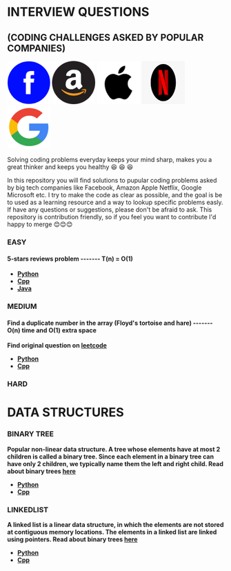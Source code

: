 # INTERVIEW QUESTIONS
## (CODING CHALLENGES ASKED BY POPULAR COMPANIES)

 <div id="banner">
    <div class="inline-block"> 
        <img src = "https://github.com/yonahgraphics/Data-Structures-and-Algorithms/blob/master/facebook.png" width="100" height="100">
        <img src = "https://github.com/yonahgraphics/Data-Structures-and-Algorithms/blob/master/amazon.png" width="100" height="100">
        <img src = "https://github.com/yonahgraphics/Data-Structures-and-Algorithms/blob/master/Apple.jpg" width="100" height="100">
        <img src = "https://github.com/yonahgraphics/Data-Structures-and-Algorithms/blob/master/Netflix.png" width="100" height="100">
        <img src = "https://github.com/yonahgraphics/Data-Structures-and-Algorithms/blob/master/google.png" width="100" height="100">
    </div>
</div>
 
 <p>

Solving coding problems everyday keeps your mind sharp, makes you a great thinker and keeps you healthy :satisfied: :satisfied: :satisfied: <p>
In this repository you will find solutions to pupular coding problems asked by big tech companies like Facebook, Amazon Apple Netflix, Google Microsoft etc. I try to make the code as clear as possible, and the goal is be to used as a learning resource and a way to lookup specific problems easly. 
If have any questions or suggestions, please don't be afraid to ask. This repository is contribution friendly, so if you feel you want to contribute I'd happy to merge :blush::blush::blush:



### EASY
 #### 5-stars reviews problem  -------<b> T(n) = O(1)<b>
 
- [Python](https://github.com/yonahgraphics/Data-Structures-and-Algorithms/blob/master/PYTHON/EASY/5-stars%20reviews%20problem.py)
- [Cpp](https://github.com/yonahgraphics/Data-Structures-and-Algorithms/blob/master/CPP/EASY/5-stars%20reviews%20problem.cpp)
- [Java](https://github.com/yonahgraphics/Data-Structures-and-Algorithms/blob/master/JAVA/EASY/src/FiveStarsReviewsProblem.java)
 
 
### MEDIUM
 #### Find a duplicate number in the array (Floyd's tortoise and hare) -------<b> O(n) time and O(1) extra space<b>
 Find original question on <a href = "https://leetcode.com/problems/find-the-duplicate-number/"> leetcode</a>
- [Python](https://github.com/yonahgraphics/Data-Structures-and-Algorithms/blob/master/PYTHON/MEDIUM/find_duplicate_number.py)
- [Cpp](https://github.com/yonahgraphics/Data-Structures-and-Algorithms/blob/master/CPP/MEDIUM/findDuplicateNumber.cpp)
### HARD

 
# DATA STRUCTURES
 ### BINARY TREE
 Popular non-linear data structure. A tree whose elements have at most 2 children is called a binary tree. Since each element in a binary tree can have only 2 children, we typically name them the left and right child.
 Read about binary trees <a href = "https://www.geeksforgeeks.org/binary-tree-data-structure/"> here</a>
- [Python](https://github.com/yonahgraphics/Data-Structures-and-Algorithms/blob/master/PYTHON/MEDIUM/find_duplicate_number.py)
- [Cpp](https://github.com/yonahgraphics/Data-Structures-and-Algorithms/blob/master/CPP/MEDIUM/findDuplicateNumber.cpp)
 
 ### LINKEDLIST
 A linked list is a linear data structure, in which the elements are not stored at contiguous memory locations. The elements in a linked list are linked using pointers. 
 Read about binary trees <a href = "https://www.geeksforgeeks.org/data-structures/linked-list/"> here</a>
- [Python](https://github.com/yonahgraphics/Data-Structures-and-Algorithms/blob/master/PYTHON/MEDIUM/find_duplicate_number.py)
- [Cpp](https://github.com/yonahgraphics/Data-Structures-and-Algorithms/blob/master/CPP/MEDIUM/findDuplicateNumber.cpp)

